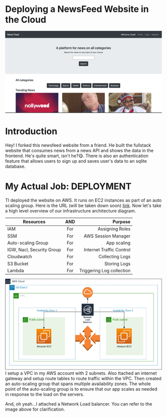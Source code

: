 
#  Deploying a NewsFeed Website in the Cloud
![](images/newsfeed.png)

# Introduction
Hey! I forked this newsfeed website from a friend. He built the fullstack website that consumes news from a news API and shows the data in the frontend. He's quite smart, isn't he?😋.
There is also an authentication feature that allows users to sign up and saves user's data to an sqlite database.

# My Actual Job: DEPLOYMENT
TI deployed the website on AWS. It runs on EC2 instances as part of an auto scaling group. Here is the URL (will be taken down soon) [link](ec2-3-14-217-50.us-east-2.compute.amazonaws.com). Now let's take a high level overview of our infrastructure architecture diagram.

| Resources               | AND       | Purpose                  |
|-------------------------|:---------:| ------------------------:|                
|IAM                      | For       | Assigning Roles          |
|SSM                      | For       | AWS Session Manager      |
|Auto-scaling Group       | For       | App scaling              |
|IGW, Nacl, Security Group| For       | Internet Traffic Control |
|Cloudwatch               | For       | Collecting Logs          |
| S3 Bucket               | For       | Storing Logs             |
|Lambda                   | For       | Triggering Log collection|


![VPC Architecture!](newsfeed.jpg)
I setup a VPC in my AWS account with 2 subnets. Also ttached an internet gateway and setup route tables to route traffic within the VPC. Then created an auto-scaling group that spans multiple availability zones. The whole point of the auto-scaling group is to ensure that our app scales as needed in response to the load on the servers. 

And, oh yeah...I attached a Network Load balancer. You can refer to the image above for clarification.

